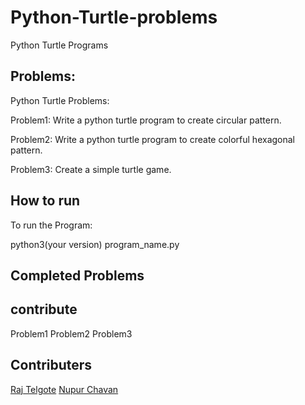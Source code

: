 # Python-Turtle-problems
Python Turtle Programs

## Problems:
Python Turtle Problems:

Problem1: Write a python turtle program to create circular pattern.

Problem2: Write a python turtle program to create colorful hexagonal pattern.

Problem3: Create a simple turtle game.

## How to run

To run the Program:

python3(your version) program_name.py


## Completed Problems


## contribute
Problem1
Problem2
Problem3

## Contributers
[Raj Telgote](https://github.com/raj-0201)
[Nupur Chavan](https://github.com/NupurChavan)
